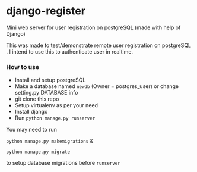 # django-register
Mini web server for user registration on postgreSQL (made with help of Django)

This was made to test/demonstrate remote user registration on postgreSQL .
I intend to use this to authenticate user in realtime.

### How to use

<ul>
	<li>Install and setup postgreSQL</li>
	<li>Make a database named <code>newdb</code> (Owner = postgres_user) or change setting.py DATABASE info</li>
	<li>git clone this repo</li>
	<li>Setup virtualenv as per your need</li>
	<li>Install django</li>
	<li>Run <code>python manage.py runserver</code> </li>
</ul>

You may need to run

`python manage.py makemigrations` &

`python manage.py migrate`

to setup database migrations before `runserver`
